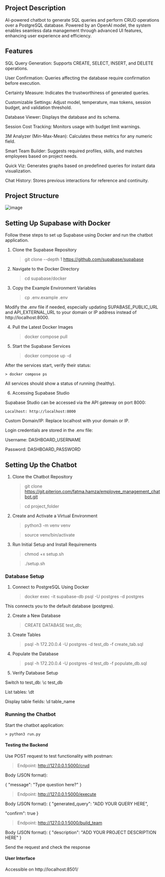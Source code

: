 ## Project Description

AI-powered chatbot to generate SQL queries and perform CRUD operations over a PostgreSQL database. Powered by an OpenAI model, the system enables seamless data management through advanced UI features, enhancing user experience and efficiency.

## Features

SQL Query Generation: Supports CREATE, SELECT, INSERT, and DELETE operations.

User Confirmation: Queries affecting the database require confirmation before execution.

Certainty Measure: Indicates the trustworthiness of generated queries.

Customizable Settings: Adjust model, temperature, max tokens, session budget, and validation threshold.

Database Viewer: Displays the database and its schema.

Session Cost Tracking: Monitors usage with budget limit warnings.

3M Analyzer (Min-Max-Mean): Calculates these metrics for any numeric field.

Smart Team Builder: Suggests required profiles, skills, and matches employees based on project needs.

Quick Viz: Generates graphs based on predefined queries for instant data visualization.

Chat History: Stores previous interactions for reference and continuity.


## Project Structure

![image](https://github.com/user-attachments/assets/3ae4ac97-7516-43ac-b136-6f34ef583f03)




## Setting Up Supabase with Docker

Follow these steps to set up Supabase using Docker and run the chatbot application.

1. Clone the Supabase Repository

    > git clone --depth 1 https://github.com/supabase/supabase

2. Navigate to the Docker Directory

    > cd supabase/docker

3. Copy the Example Environment Variables

    > cp .env.example .env

Modify the .env file if needed, especially updating SUPABASE_PUBLIC_URL and API_EXTERNAL_URL to your domain or IP address instead of http://localhost:8000.

4. Pull the Latest Docker Images

    > docker compose pull

5. Start the Supabase Services

    > docker compose up -d

After the services start, verify their status:

    > docker compose ps

All services should show a status of running (healthy).

6. Accessing Supabase Studio

Supabase Studio can be accessed via the API gateway on port 8000:

    Localhost: http://localhost:8000

Custom Domain/IP: Replace localhost with your domain or IP.

Login credentials are stored in the .env file:

Username: DASHBOARD_USERNAME

Password: DASHBOARD_PASSWORD

## Setting Up the Chatbot

1. Clone the Chatbot Repository

    > git clone https://git.piterion.com/fatma.hamza/employee_management_chatbot.git
    
    > cd project_folder

2. Create and Activate a Virtual Environment

    > python3 -m venv venv
    
    > source venv/bin/activate  

3. Run Initial Setup and Install Requirements

    > chmod +x setup.sh
    
    > ./setup.sh

### Database Setup

1. Connect to PostgreSQL Using Docker

    > docker exec -it supabase-db psql -U postgres -d postgres

This connects you to the default database (postgres).

2. Create a New Database

    > CREATE DATABASE test_db;

3. Create Tables

    > psql -h 172.20.0.4 -U postgres -d test_db -f create_tab.sql

4. Populate the Database

    > psql -h 172.20.0.4 -U postgres -d test_db -f populate_db.sql

5. Verify Database Setup

Switch to test_db:  \c test_db

List tables:   \dt

Display table fields:  \d table_name

### Running the Chatbot

Start the chatbot application:

    > python3 run.py

#### Testing the Backend

Use POST request to test functionality with postman:

> Endpoint: http://127.0.0.1:5000/crud

Body (JSON format):

{
  "message": "Type question here?"
}



> Endpoint: http://127.0.0.1:5000/execute

Body (JSON format):
{
  "generated_query": "ADD YOUR QUERY HERE",
  
  "confirm": true
}


> Endpoint: http://127.0.0.1:5000/build_team

Body (JSON format):
{
  "description": "ADD YOUR PROJECT DESCRIPTION HERE"
}



Send the request and check the response

#### User Interface

Accessible on http://localhost:8501/
